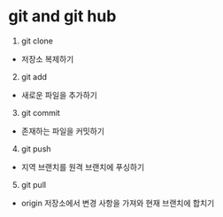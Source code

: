 # git and git hub

1. git clone 
- 저장소 복제하기

2. git add
- 새로운 파일을 추가하기

3. git commit
- 존재하는 파일을 커밋하기

4. git push
- 지역 브랜치를 원격 브랜치에 푸싱하기

5. git pull
- origin 저장소에서 변경 사항을 가져와 현재 브랜치에 합치기
